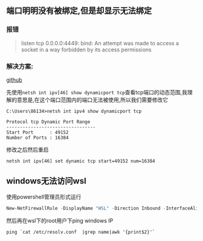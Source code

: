 ## 端口明明没有被绑定,但是却显示无法绑定

### 报错

> listen tcp 0.0.0.0:4449: bind: An attempt was made to access a socket in a way forbidden by its access permissions

### 解决方案:

[github](https://github.com/docker/for-win/issues/3171#issuecomment-554587817)

先使用`netsh int ipv[46] show dynamicport tcp`查看tcp端口的动态范围,我理解的意思是,在这个端口范围内的端口无法被使用,所以我们需要修改它

```
C:\Users\86134>netsh int ipv4 show dynamicport tcp

Protocol tcp Dynamic Port Range
---------------------------------
Start Port      : 49152
Number of Ports : 16384

```

修改之后然后重启

`netsh int ipv[46] set dynamic tcp start=49152 num=16384`

## windows无法访问wsl



使用powershell管理员形式运行

```powershell
New-NetFirewallRule -DisplayName "WSL" -Direction Inbound -InterfaceAlias "vEthernet (WSL)" -Action Allow
```

然后再在wsl下的root用户下ping windows IP

```shell
ping `cat /etc/resolv.conf  |grep name|awk '{print$2}'`
```






